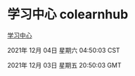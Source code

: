 # 学习中心 colearnhub
[学习中心](http://59.174.25.102:56308/colearnhub/)

2021年 12月 04日 星期六 04:50:03 CST

2021年 12月 03日 星期五 20:50:03 GMT
